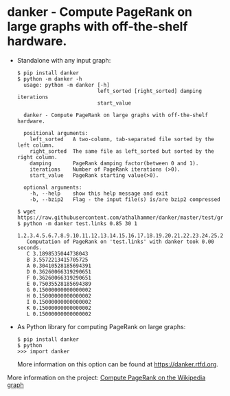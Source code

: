 # danker - Compute PageRank on large graphs with off-the-shelf hardware.
 
* Standalone with any input graph:
   ```
   $ pip install danker
   $ python -m danker -h
     usage: python -m danker [-h]
                             left_sorted [right_sorted] damping iterations
                             start_value

     danker - Compute PageRank on large graphs with off-the-shelf hardware.

     positional arguments:
       left_sorted   A two-column, tab-separated file sorted by the left column.
       right_sorted  The same file as left_sorted but sorted by the right column.
       damping       PageRank damping factor(between 0 and 1).
       iterations    Number of PageRank iterations (>0).
       start_value   PageRank starting value(>0).

     optional arguments:
       -h, --help    show this help message and exit
       -b, --bzip2   Flag - the input file(s) is/are bzip2 compressed

   $ wget https://raw.githubusercontent.com/athalhammer/danker/master/test/graphs/test.links
   $ python -m danker test.links 0.85 30 1
      1.2.3.4.5.6.7.8.9.10.11.12.13.14.15.16.17.18.19.20.21.22.23.24.25.26.27.28.29.30.
      Computation of PageRank on 'test.links' with danker took 0.00 seconds.
      C	3.1898535044738043
      B	3.5572213415705725
      A	0.30410528185694391
      D	0.36260066319290651
      F	0.36260066319290651
      E	0.75035528185694389
      G	0.15000000000000002
      H	0.15000000000000002
      I	0.15000000000000002
      K	0.15000000000000002
      L	0.15000000000000002
   ```

* As Python library for computing PageRank on large graphs:
   ```
   $ pip install danker
   $ python
   >>> import danker
   ```
   More information on this option can be found at https://danker.rtfd.org.

More information on the project: [Compute PageRank on the Wikipedia graph](https://github.com/athalhammer/danker)
